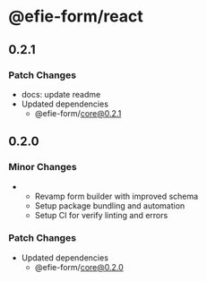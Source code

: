 # @efie-form/react

## 0.2.1

### Patch Changes

- docs: update readme
- Updated dependencies
  - @efie-form/core@0.2.1

## 0.2.0

### Minor Changes

- - Revamp form builder with improved schema
  - Setup package bundling and automation
  - Setup CI for verify linting and errors

### Patch Changes

- Updated dependencies
  - @efie-form/core@0.2.0
